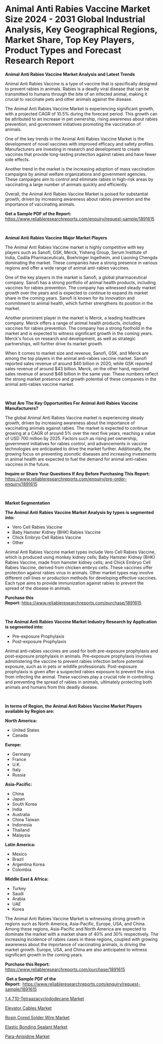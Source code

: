 <p><h1>Animal Anti Rabies Vaccine Market Size 2024 - 2031 Global Industrial Analysis, Key Geographical Regions, Market Share, Top Key Players, Product Types and Forecast Research Report</h1></p><p><strong>Animal Anti Rabies Vaccine Market Analysis and Latest Trends</strong></p>
<p><p>Animal Anti Rabies Vaccine is a type of vaccine that is specifically designed to prevent rabies in animals. Rabies is a deadly viral disease that can be transmitted to humans through the bite of an infected animal, making it crucial to vaccinate pets and other animals against the disease.</p><p>The Animal Anti Rabies Vaccine Market is experiencing significant growth, with a projected CAGR of 10.5% during the forecast period. This growth can be attributed to an increase in pet ownership, rising awareness about rabies prevention, and government initiatives promoting the vaccination of animals.</p><p>One of the key trends in the Animal Anti Rabies Vaccine Market is the development of novel vaccines with improved efficacy and safety profiles. Manufacturers are investing in research and development to create vaccines that provide long-lasting protection against rabies and have fewer side effects.</p><p>Another trend in the market is the increasing adoption of mass vaccination campaigns by animal welfare organizations and government agencies. These campaigns aim to control and eliminate rabies in high-risk areas by vaccinating a large number of animals quickly and efficiently.</p><p>Overall, the Animal Anti Rabies Vaccine Market is poised for substantial growth, driven by increasing awareness about rabies prevention and the importance of vaccinating animals.</p></p>
<p><strong>Get a Sample PDF of the Report:&nbsp;</strong> <a href="https://www.reliableresearchreports.com/enquiry/request-sample/1891615">https://www.reliableresearchreports.com/enquiry/request-sample/1891615</a></p>
<p>&nbsp;</p>
<p><strong>Animal Anti Rabies Vaccine Major Market Players</strong></p>
<p><p>The Animal Anti Rabies Vaccine market is highly competitive with key players such as Sanofi, GSK, Merck, Yisheng Group, Serum Institute of India, Cadila Pharmaceuticals, Boehringer Ingelheim, and Liaoning Chengda dominating the market. These companies have a strong presence in various regions and offer a wide range of animal anti-rabies vaccines.</p><p>One of the key players in the market is Sanofi, a global pharmaceutical company. Sanofi has a strong portfolio of animal health products, including vaccines for rabies prevention. The company has witnessed steady market growth over the years and is expected to continue to expand its market share in the coming years. Sanofi is known for its innovation and commitment to animal health, which further strengthens its position in the market.</p><p>Another prominent player in the market is Merck, a leading healthcare company. Merck offers a range of animal health products, including vaccines for rabies prevention. The company has a strong foothold in the market and is expected to witness significant growth in the coming years. Merck's focus on research and development, as well as strategic partnerships, will further drive its market growth.</p><p>When it comes to market size and revenue, Sanofi, GSK, and Merck are among the top players in the animal anti-rabies vaccine market. Sanofi reported sales revenue of around $40 billion in 2020, while GSK reported sales revenue of around $43 billion. Merck, on the other hand, reported sales revenue of around $48 billion in the same year. These numbers reflect the strong market presence and growth potential of these companies in the animal anti-rabies vaccine market.</p></p>
<p>&nbsp;</p>
<p><strong>What Are The Key Opportunities For Animal Anti Rabies Vaccine Manufacturers?</strong></p>
<p><p>The global Animal Anti Rabies Vaccine market is experiencing steady growth, driven by increasing awareness about the importance of vaccinating animals against rabies. The market is expected to continue growing at a CAGR of around 5% over the next five years, reaching a value of USD 700 million by 2025. Factors such as rising pet ownership, government initiatives for rabies control, and advancements in vaccine technologies are anticipated to drive the market further. Additionally, the growing focus on preventing zoonotic diseases and increasing investments in animal health are expected to fuel the demand for animal anti-rabies vaccines in the future.</p></p>
<p><strong>Inquire or Share Your Questions If Any Before Purchasing This Report:</strong> <a href="https://www.reliableresearchreports.com/enquiry/pre-order-enquiry/1891615">https://www.reliableresearchreports.com/enquiry/pre-order-enquiry/1891615</a></p>
<p>&nbsp;</p>
<p><strong>Market Segmentation</strong></p>
<p><strong>The Animal Anti Rabies Vaccine Market Analysis by types is segmented into:</strong></p>
<p><ul><li>Vero Cell Rabies Vaccine</li><li>Baby Hamster Kidney (BHK) Rabies Vaccine</li><li>Chick Embryo Cell Rabies Vaccine</li><li>Other</li></ul></p>
<p><p>Animal Anti Rabies Vaccine market types include Vero Cell Rabies Vaccine, which is produced using monkey kidney cells; Baby Hamster Kidney (BHK) Rabies Vaccine, made from hamster kidney cells; and Chick Embryo Cell Rabies Vaccine, derived from chicken embryo cells. These vaccines offer protection against rabies virus in animals. Other market types may involve different cell lines or production methods for developing effective vaccines. Each type aims to provide immunization against rabies to prevent the spread of the disease in animals.</p></p>
<p><strong>Purchase this Report:&nbsp;</strong><a href="https://www.reliableresearchreports.com/purchase/1891615">https://www.reliableresearchreports.com/purchase/1891615</a></p>
<p>&nbsp;</p>
<p><strong>The Animal Anti Rabies Vaccine Market Industry Research by Application is segmented into:</strong></p>
<p><ul><li>Pre-exposure Prophylaxis</li><li>Post-exposure Prophylaxis</li></ul></p>
<p><p>Animal anti-rabies vaccines are used for both pre-exposure prophylaxis and post-exposure prophylaxis in animals. Pre-exposure prophylaxis involves administering the vaccine to prevent rabies infection before potential exposure, such as in pets or wildlife professionals. Post-exposure prophylaxis is given after a suspected rabies exposure to prevent the virus from infecting the animal. These vaccines play a crucial role in controlling and preventing the spread of rabies in animals, ultimately protecting both animals and humans from this deadly disease.</p></p>
<p>&nbsp;</p>
<p><strong>In terms of Region, the Animal Anti Rabies Vaccine Market Players available by Region are:</strong></p>
<p>
    <p> <strong> North America: </strong>
        <ul>
            <li>United States</li>
            <li>Canada</li>
        </ul>
        </p> 
    <p> <strong> Europe: </strong>
        <ul>
            <li>Germany</li>
            <li>France</li>
            <li>U.K.</li>
            <li>Italy</li>
            <li>Russia</li>
        </ul>
        </p> 
    <p> <strong> Asia-Pacific: </strong>
        <ul>
            <li>China</li>
            <li>Japan</li>
            <li>South Korea</li>
            <li>India</li>
            <li>Australia</li>
            <li>China Taiwan</li>
            <li>Indonesia</li>
            <li>Thailand</li>
            <li>Malaysia</li>
        </ul>
        </p> 
    <p> <strong> Latin America: </strong>
        <ul>
            <li>Mexico</li>
            <li>Brazil</li>
            <li>Argentina Korea</li>
            <li>Colombia</li>
        </ul>
        </p> 
    <p> <strong> Middle East & Africa: </strong>
        <ul>
            <li>Turkey</li>
            <li>Saudi</li>
            <li>Arabia</li>
            <li>UAE</li>
            <li>Korea</li>
        </ul>
    </p>
    </p>
<p><p>The Animal Anti Rabies Vaccine Market is witnessing strong growth in regions such as North America, Asia-Pacific, Europe, USA, and China. Among these regions, Asia-Pacific and North America are expected to dominate the market with a market share of 40% and 30% respectively. The increasing incidence of rabies cases in these regions, coupled with growing awareness about the importance of vaccinating animals, is driving the market growth. Europe, USA, and China are also anticipated to witness significant growth in the coming years.</p></p>
<p><strong>Purchase this Report: </strong><a href="https://www.reliableresearchreports.com/purchase/1891615">https://www.reliableresearchreports.com/purchase/1891615</a></p>
<p>&nbsp;<strong>Get a Sample PDF of the Report:&nbsp;&nbsp;</strong><a href="https://www.reliableresearchreports.com/enquiry/request-sample/1891615">https://www.reliableresearchreports.com/enquiry/request-sample/1891615</a></p>
<p><strong></strong></p>
<p><p><a href="https://meowing-lemming-dd3.notion.site/1-4-7-10-Tetraazacyclododecane-Market-with-the-goal-of-estimating-the-market-size-and-future-growth--12535280680749ddb44c771ce28a7a3f">1,4,7,10-Tetraazacyclododecane Market</a></p><p><a href="https://view.publitas.com/reportprime-1/elevator-cables-market-size-furnishes-valuable-information-encompassing-market-share-market-trends-and-projections-spanning-from-2024-to-2031/">Elevator Cables Market</a></p><p><a href="https://view.publitas.com/reportprime-1/rosin-cored-solder-wire-market-centers-on-aspects-such-as-market-growth-market-share-market-opportunity-and-projected-forecasts-spanning-from-2024-to-2031/">Rosin Cored Solder Wire Market</a></p><p><a href="https://cute-banjo-8ca.notion.site/Elastic-Bonding-Sealant-Market-Size-Growth-Outlook-from-2024-to-2031-projecting-at-Market-s-Trends-cf10692104c448cb9a3ee2109ef74aeb">Elastic Bonding Sealant Market</a></p><p><a href="https://frill-swim-3cd.notion.site/Para-Anisidine-Market-Size-Reflecting-a-Forecast-Till-2031-Market-By-Type-By-Application-and-By-Ge-157a8b704695439088e0cd0578958988">Para-Anisidine Market</a></p></p>